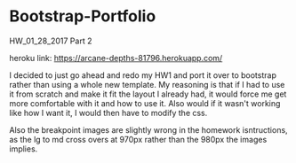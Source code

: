 # Bootstrap-Portfolio
HW_01_28_2017 Part 2

heroku link:
https://arcane-depths-81796.herokuapp.com/

I decided to just go ahead and redo my HW1 and port it over to bootstrap rather than using a whole new template.  My reasoning is that if I had to use it from scratch and make it fit the layout I already had, it would force me get more comfortable with it and how to use it.  Also would if it wasn't working like how I want it, I would then have to modify the css.

Also the breakpoint images are slightly wrong in the homework isntructions, as the lg to md cross overs at 970px rather than the 980px the images implies.
